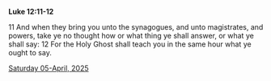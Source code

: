 **Luke 12:11-12**

11 And when they bring you unto the synagogues, and unto magistrates, and powers, take ye no thought how or what thing ye shall answer, or what ye shall say: 12 For the Holy Ghost shall teach you in the same hour what ye ought to say.

[Saturday 05-April, 2025](https://getbible.life/kjv/Luke/12/11-12)
